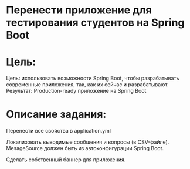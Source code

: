 # Перенести приложение для тестирования студентов на Spring Boot

# Цель:

Цель: использовать возможности Spring Boot, чтобы разрабатывать современные приложения, так, как их сейчас и разрабатывают.
Результат: Production-ready приложение на Spring Boot

# Описание задания:
Перенести все свойства в application.yml

Локализовать выводимые сообщения и вопросы (в CSV-файле). MesageSource должен быть из автоконфигурации Spring Boot.

Сделать собственный баннер для приложения.
